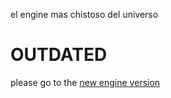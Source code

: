 el engine mas chistoso del universo
# OUTDATED 

please go to the [new engine version](https://github.com/HogMedioScorched/FNF-KrikosoEngine)
